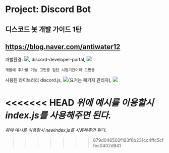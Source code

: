# Project: Discord Bot 

## 디스코드 봇 개발 가이드 1탄
## https://blog.naver.com/antiwater12

개발환경: <img src="https://img.shields.io/badge/visualstudiocode-007ACC?style=for-the-badge&logo=visualstudiocode&logoColor=#007ACC">, discord-developer-portal, <img src="https://img.shields.io/badge/discord-5865F2?style=for-the-badge&logo=discord&logoColor=#5865F2">

``개발에 추가할 기능 고민중 일단 시험기간이라 고민중``

사용된 라이브러리 discord.js, <img src="https://img.shields.io/badge/npm-CB3837?style=for-the-badge&logo=npm&logoColor=#CB3837">(요거는 페키지 관리자), <img src="https://img.shields.io/badge/node.js-339933?style=for-the-badge&logo=nodedotjs&logoColor=white">

<<<<<<< HEAD
*위에 예시를 이용할시 index.js를 사용해주면 된다.*
=======
*위에 예시를 이용할시 newindex.js를 사용해주면 된다.*
>>>>>>> 879d046502f193f6b231cc4ffc5cffec0402d941
